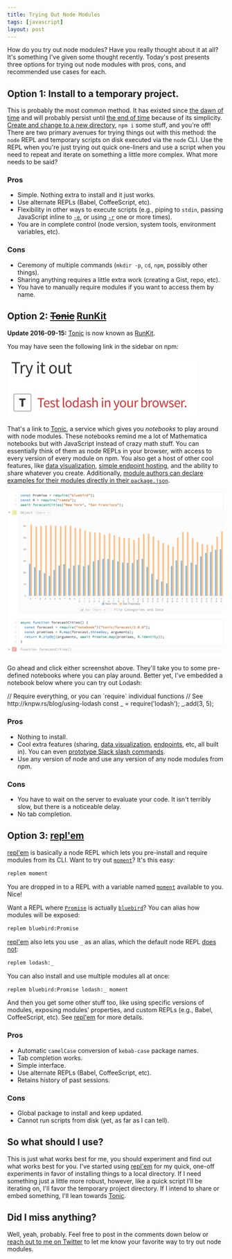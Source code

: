 ```yaml
---
title: Trying Out Node Modules
tags: [javascript]
layout: post
---
```


How do you try out node modules? Have you really thought about it at all? It's
something I've given some thought recently. Today's post presents three options
for trying out node modules with pros, cons, and recommended use cases for each.

## Option 1: Install to a temporary project.

This is probably the most common method. It has existed since [the dawn of
time][unix] and will probably persist until [the end of time][2038] because of
its simplicity. [Create and change to a new directory][mkcd], `npm i` some
stuff, and you're off! There are two primary avenues for trying things out with
this method: the `node` REPL and temporary scripts on disk executed via the
`node` CLI. Use the REPL when you're just trying out quick one-liners and use a
script when you need to repeat and iterate on something a little more complex.
What more needs to be said?

### Pros

* Simple. Nothing extra to install and it just works.
* Use alternate REPLs (Babel, CoffeeScript, etc).
* Flexibility in other ways to execute scripts (e.g., piping to `stdin`, passing
  JavaScript inline to [`-e`], or using [`-r`] one or more times).
* You are in complete control (node version, system tools, environment variables, etc).

### Cons

* Ceremony of multiple commands (`mkdir -p`, `cd`, `npm`, possibly other
  things).
* Sharing anything requires a little extra work (creating a Gist, repo, etc).
* You have to manually require modules if you want to access them by name.

## Option 2: ~~[Tonic]~~ [RunKit]

**Update 2016-09-15:** [Tonic] is now known as [RunKit].

You may have seen the following link in the sidebar on npm:

[![Tonic](/assets/blog/tonic.png)][tonic-lodash]

That's a link to [Tonic], a service which gives you *notebooks* to play around
with node modules. These notebooks remind me a lot of Mathematica notebooks but
with JavaScript instead of crazy math stuff. You can essentially think of them
as node REPLs in your browser, with access to every version of every module on
npm. You also get a host of other cool features, like [data
visualization][tonic-data], [simple endpoint hosting][tonic-endpoint], and the
ability to share whatever you create. Additionally, [module authors can declare
examples for their modules directly in their `package.json`][tonic-example].

[![Tonic Data Visualization](/assets/blog/tonic-data.png)][tonic-data]

Go ahead and click either screenshot above. They'll take you to some pre-defined
notebooks where you can play around. Better yet, I've embedded a notebook below
where you can try out Lodash:

<div id="tonic-lodash">
  // Require everything, or you can `require` individual functions
  // See http://knpw.rs/blog/using-lodash
  const _ = require('lodash');
  _.add(3, 5);
</div>

### Pros

* Nothing to install.
* Cool extra features (sharing, [data visualization][tonic-data],
  [endpoints][tonic-endpoint], etc, all built in). You can even [prototype Slack
  slash commands][tonic-slack].
* Use any version of node and use any version of any node modules from npm.

### Cons

* You have to wait on the server to evaluate your code. It isn't terribly slow,
  but there is a noticeable delay.
* No tab completion.
  
## Option 3: [repl'em]

[repl'em] is basically a node REPL which lets you pre-install and require
modules from its CLI. Want to try out [`moment`]? It's this easy:

~~~sh
replem moment
~~~

You are dropped in to a REPL with a variable named [`moment`] available to you.
Nice!

Want a REPL where [`Promise`] is actually [`bluebird`]? You can alias how
modules will be exposed:

~~~sh
replem bluebird:Promise
~~~

[repl'em] also lets you use `_` as an alias, which the default node REPL [does
not][node_]:

~~~sh
replem lodash:_
~~~

You can also install and use multiple modules all at once:

~~~sh
replem bluebird:Promise lodash:_ moment
~~~

And then you get some other stuff too, like using specific versions of modules,
exposing modules' properties, and custom REPLs (e.g., Babel, CoffeeScript, etc).
See [repl'em] for more details.

### Pros

* Automatic `camelCase` conversion of `kebab-case` package names.
* Tab completion works.
* Simple interface.
* Use alternate REPLs (Babel, CoffeeScript, etc).
* Retains history of past sessions.

### Cons

* Global package to install and keep updated.
* Cannot run scripts from disk (yet, as far as I can tell).

## So what should I use?

This is just what works best for me, you should experiment and find out what
works best for you. I've started using [repl'em] for my quick, one-off
experiments in favor of installing things to a local directory. If I need
something just a little more robust, however, like a quick script I'll be
iterating on, I'll favor the temporary project directory. If I intend to share
or embed something, I'll lean towards [Tonic].

## Did I miss anything?

Well, yeah, probably. Feel free to post in the comments down below or [reach out
to me on Twitter][twitter] to let me know your favorite way to try out node
modules.

<script async src="https://embed.tonicdev.com" data-element-id="tonic-lodash"></script>

[2038]: https://en.wikipedia.org/wiki/Year_2038_problem "Year 2038 Problem"
[mkcd]: https://github.com/knpwrs/dotfiles/blob/d37bcbd3abdbc490c7597d68ae88c047c92e16f2/lib/aliases.zsh#L30-L32 "mkcd"
[unix]: https://en.wikipedia.org/wiki/Unix_time "Unix Time"
[twitter]: https://twitter.com/knpwrs "@knpwrs"
[tonic]: https://tonicdev.com "Tonic"
[tonic-lodash]: https://tonicdev.com/npm/lodash "Try Lodash on Tonic"
[tonic-example]: https://tonicdev.uservoice.com/knowledgebase/articles/765846-how-do-i-customize-the-example-for-my-npm-package "How do I customize the example for my npm package?"
[tonic-endpoint]: https://tonicdev.com/docs/endpoint "Tonic Endpoint"
[tonic-data]: https://tonicdev.com/tonic/city-forecast "Tonic Data Visualization"
[tonic-slack]: https://tonicdev.com/matt/slack-slash-commands/1.0.0 "Tonic Slack Slash Commands"
[repl'em]: https://github.com/raine/replem "repl'em"
[RunKit]: http://blog.runkit.com/2016/09/13/tonic-is-now-runkit-a-part-of-stripe.html "RunKit"
[node_]: https://nodejs.org/api/repl.html#repl_repl_features "Node REPL Features"
[`-e`]: https://nodejs.org/api/cli.html#cli_e_eval_script "Evaluate argument as JavaScript."
[`-r`]: https://nodejs.org/api/cli.html#cli_r_require_module "Require argument as module."
[`moment`]: http://momentjs.com/ "Moment.js: Parse, validate, manipulate, and display dates in JavaScript."
[`Promise`]: https://developer.mozilla.org/en-US/docs/Web/JavaScript/Reference/Global_Objects/Promise "MDN: Promise"
[`bluebird`]: http://bluebirdjs.com/docs/getting-started.html "A full-featured promises library with unmatched performance."
